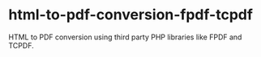 # html-to-pdf-conversion-fpdf-tcpdf
HTML to PDF conversion using third party PHP libraries like FPDF and TCPDF.
